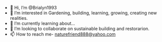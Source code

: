 - 👋 Hi, I’m @Brialyn1993
- 👀 I’m interested in Gardening, building, learning, growing, creating new realities.
- 🌱 I’m currently learning about...
- 💞️ I’m looking to collaborate on sustainable building and restorarion.
- 📫 How to reach me- naturefriend888@yahoo.com

<!---
Brialyn1993/Brialyn1993 is a ✨ special ✨ repository because its `README.md` (this file) appears on your GitHub profile.
You can click the Preview link to take a look at your changes.
--->
